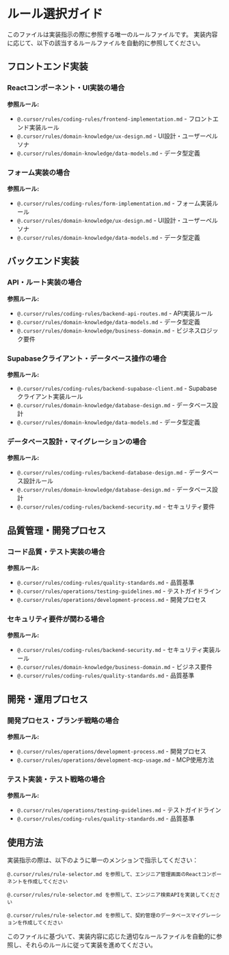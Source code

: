 # ルール選択ガイド

このファイルは実装指示の際に参照する唯一のルールファイルです。
実装内容に応じて、以下の該当するルールファイルを自動的に参照してください。

## フロントエンド実装

### Reactコンポーネント・UI実装の場合

**参照ルール:**

- `@.cursor/rules/coding-rules/frontend-implementation.md` - フロントエンド実装ルール
- `@.cursor/rules/domain-knowledge/ux-design.md` - UI設計・ユーザーペルソナ
- `@.cursor/rules/domain-knowledge/data-models.md` - データ型定義

### フォーム実装の場合

**参照ルール:**

- `@.cursor/rules/coding-rules/form-implementation.md` - フォーム実装ルール
- `@.cursor/rules/domain-knowledge/ux-design.md` - UI設計・ユーザーペルソナ
- `@.cursor/rules/domain-knowledge/data-models.md` - データ型定義

## バックエンド実装

### API・ルート実装の場合

**参照ルール:**

- `@.cursor/rules/coding-rules/backend-api-routes.md` - API実装ルール
- `@.cursor/rules/domain-knowledge/data-models.md` - データ型定義
- `@.cursor/rules/domain-knowledge/business-domain.md` - ビジネスロジック要件

### Supabaseクライアント・データベース操作の場合

**参照ルール:**

- `@.cursor/rules/coding-rules/backend-supabase-client.md` - Supabaseクライアント実装ルール
- `@.cursor/rules/domain-knowledge/database-design.md` - データベース設計
- `@.cursor/rules/domain-knowledge/data-models.md` - データ型定義

### データベース設計・マイグレーションの場合

**参照ルール:**

- `@.cursor/rules/coding-rules/backend-database-design.md` - データベース設計ルール
- `@.cursor/rules/domain-knowledge/database-design.md` - データベース設計
- `@.cursor/rules/coding-rules/backend-security.md` - セキュリティ要件

## 品質管理・開発プロセス

### コード品質・テスト実装の場合

**参照ルール:**

- `@.cursor/rules/coding-rules/quality-standards.md` - 品質基準
- `@.cursor/rules/operations/testing-guidelines.md` - テストガイドライン
- `@.cursor/rules/operations/development-process.md` - 開発プロセス

### セキュリティ要件が関わる場合

**参照ルール:**

- `@.cursor/rules/coding-rules/backend-security.md` - セキュリティ実装ルール
- `@.cursor/rules/domain-knowledge/business-domain.md` - ビジネス要件
- `@.cursor/rules/coding-rules/quality-standards.md` - 品質基準

## 開発・運用プロセス

### 開発プロセス・ブランチ戦略の場合

**参照ルール:**

- `@.cursor/rules/operations/development-process.md` - 開発プロセス
- `@.cursor/rules/operations/development-mcp-usage.md` - MCP使用方法

### テスト実装・テスト戦略の場合

**参照ルール:**

- `@.cursor/rules/operations/testing-guidelines.md` - テストガイドライン
- `@.cursor/rules/coding-rules/quality-standards.md` - 品質基準

## 使用方法

実装指示の際は、以下のように単一のメンションで指示してください：

```
@.cursor/rules/rule-selector.md を参照して、エンジニア管理画面のReactコンポーネントを作成してください
```

```
@.cursor/rules/rule-selector.md を参照して、エンジニア検索APIを実装してください
```

```
@.cursor/rules/rule-selector.md を参照して、契約管理のデータベースマイグレーションを作成してください
```

このファイルに基づいて、実装内容に応じた適切なルールファイルを自動的に参照し、それらのルールに従って実装を進めてください。
